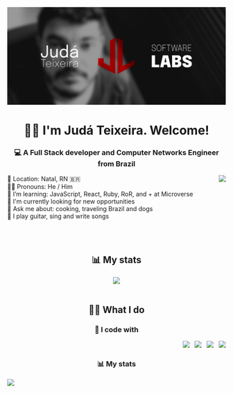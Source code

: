 <img src="./images/judalabs-banner.png" alt="Judá Teixeira Software Labs' banner with the JudaLabs logo alongside a black and white picture of Judá">

<h1 align="center">👋🏽 I'm Judá Teixeira. Welcome!</h1>
<h3 align="center">💻 A Full Stack developer and Computer Networks Engineer from Brazil</h3>

<!-- <h2 align="center">😉 About me</h2> -->

<img align="right" src="https://github-readme-stats.vercel.app/api/top-langs/?username=mrjuda&theme=dark&layout=compact">

<p>
📍 Location: Natal, RN 🇧🇷</br>
🧒🏽 Pronouns: He / Him </br>
🌱 I’m learning: JavaScript, React, Ruby, RoR, and + at Microverse</br>
💼 I'm currently looking for new opportunities</br>
💬 Ask me about: cooking, traveling Brazil and dogs</br>
🎵 I play guitar, sing and write songs</br>
</p>

</br>
</br>
<h2 align="center">📊 My stats<br/></h2>
<div align="center">
<a href="https://instagram.com/judalabs"><img align="center" src="https://github-readme-stats.vercel.app/api?username=mrjuda&show_icons=true&theme=dark&layout=compact"></a>
</div>

</br>
<div>
  <h2 align="center">🥷🏽 What I do</h2>
  <div align="right">
    <h3 align="center">📱 I code with</h3>
    <a href="https://twitter.com/judalabs"><img src="https://img.icons8.com/color/48/000000/twitter.png" width="5%"/></a>  &nbsp; <a href="https://www.linkedin.com/in/judateixeira/"><img src="https://img.icons8.com/color/48/000000/linkedin.png" width="5%"/></a>  &nbsp; <a href="https://www.facebook.com/judalabs/"><img src="https://img.icons8.com/fluent/48/000000/facebook-new.png" width="5%"/></a>  &nbsp; <a href="https://instagram.com/judalabs"><img src="https://img.icons8.com/fluent/48/000000/instagram-new.png" width="5%"/></a>
  </div>
  <div align="left">
    <h3 align="center">📊 My stats<br/></h3>
    <a href="https://instagram.com/judalabs"><img align="center" src="https://github-readme-stats.vercel.app/api?username=mrjuda&show_icons=true&theme=dark&layout=compact"></a>
  </div>
</div>